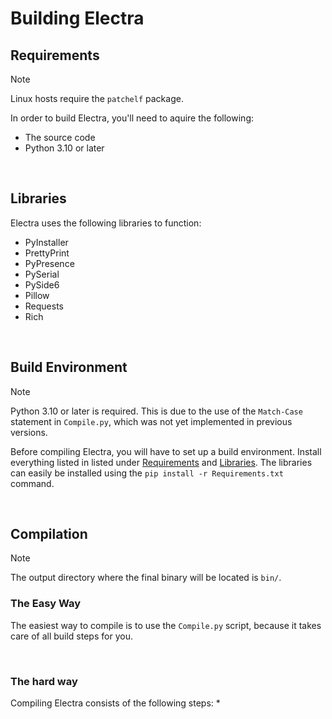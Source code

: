 # Building Electra
## Requirements
> [!NOTE]
> Linux hosts require the `patchelf` package.

In order to build Electra, you'll need to aquire the following:

* The source code
* Python 3.10 or later

<br/>

## Libraries
Electra uses the following libraries to function:
* PyInstaller
* PrettyPrint
* PyPresence
* PySerial
* PySide6
* Pillow
* Requests
* Rich

<br/>

## Build Environment
> [!NOTE]
> Python 3.10 or later is required. This is due to the use of the `Match-Case` statement in `Compile.py`, which was not yet implemented in previous versions.

Before compiling Electra, you will have to set up a build environment. Install everything listed in listed under [Requirements](#requirements) and [Libraries](#libraries). The libraries can easily be installed using the `pip install -r Requirements.txt` command.

<br/>

## Compilation
> [!NOTE]
> The output directory where the final binary will be located is `bin/`.

### The Easy Way
The easiest way to compile is to use the `Compile.py` script, because it takes care of all build steps for you.

<br/>

### The hard way
Compiling Electra consists of the following steps:
* 